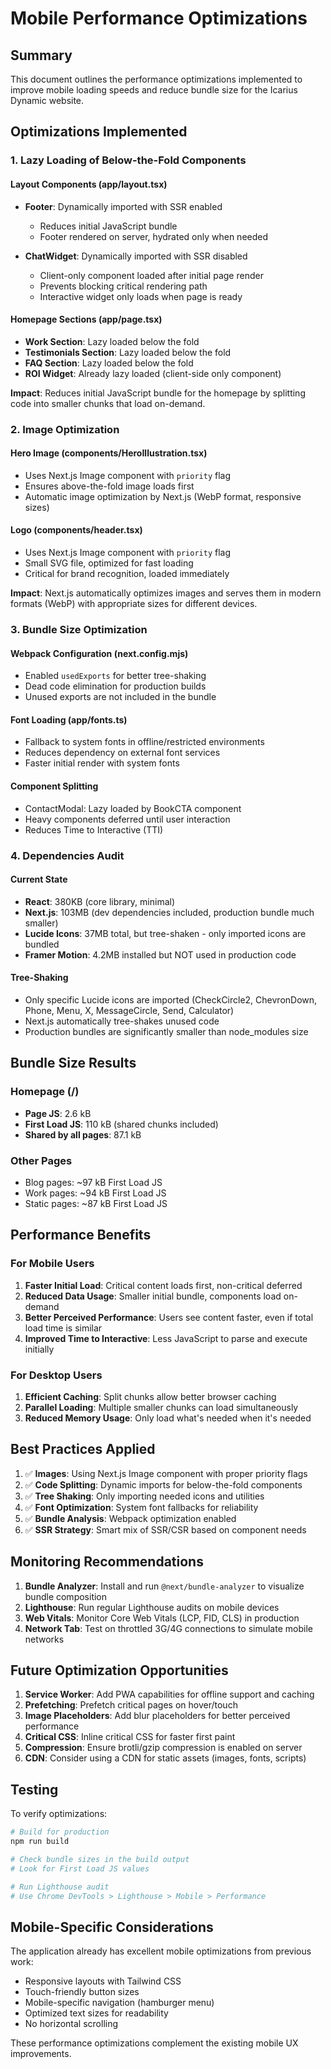 # Mobile Performance Optimizations

## Summary
This document outlines the performance optimizations implemented to improve mobile loading speeds and reduce bundle size for the Icarius Dynamic website.

## Optimizations Implemented

### 1. Lazy Loading of Below-the-Fold Components

#### Layout Components (app/layout.tsx)
- **Footer**: Dynamically imported with SSR enabled
  - Reduces initial JavaScript bundle
  - Footer rendered on server, hydrated only when needed
  
- **ChatWidget**: Dynamically imported with SSR disabled
  - Client-only component loaded after initial page render
  - Prevents blocking critical rendering path
  - Interactive widget only loads when page is ready

#### Homepage Sections (app/page.tsx)
- **Work Section**: Lazy loaded below the fold
- **Testimonials Section**: Lazy loaded below the fold  
- **FAQ Section**: Lazy loaded below the fold
- **ROI Widget**: Already lazy loaded (client-side only component)

**Impact**: Reduces initial JavaScript bundle for the homepage by splitting code into smaller chunks that load on-demand.

### 2. Image Optimization

#### Hero Image (components/HeroIllustration.tsx)
- Uses Next.js Image component with `priority` flag
- Ensures above-the-fold image loads first
- Automatic image optimization by Next.js (WebP format, responsive sizes)

#### Logo (components/header.tsx)
- Uses Next.js Image component with `priority` flag
- Small SVG file, optimized for fast loading
- Critical for brand recognition, loaded immediately

**Impact**: Next.js automatically optimizes images and serves them in modern formats (WebP) with appropriate sizes for different devices.

### 3. Bundle Size Optimization

#### Webpack Configuration (next.config.mjs)
- Enabled `usedExports` for better tree-shaking
- Dead code elimination for production builds
- Unused exports are not included in the bundle

#### Font Loading (app/fonts.ts)
- Fallback to system fonts in offline/restricted environments
- Reduces dependency on external font services
- Faster initial render with system fonts

#### Component Splitting
- ContactModal: Lazy loaded by BookCTA component
- Heavy components deferred until user interaction
- Reduces Time to Interactive (TTI)

### 4. Dependencies Audit

#### Current State
- **React**: 380KB (core library, minimal)
- **Next.js**: 103MB (dev dependencies included, production bundle much smaller)
- **Lucide Icons**: 37MB total, but tree-shaken - only imported icons are bundled
- **Framer Motion**: 4.2MB installed but NOT used in production code

#### Tree-Shaking
- Only specific Lucide icons are imported (CheckCircle2, ChevronDown, Phone, Menu, X, MessageCircle, Send, Calculator)
- Next.js automatically tree-shakes unused code
- Production bundles are significantly smaller than node_modules size

## Bundle Size Results

### Homepage (/)
- **Page JS**: 2.6 kB
- **First Load JS**: 110 kB (shared chunks included)
- **Shared by all pages**: 87.1 kB

### Other Pages
- Blog pages: ~97 kB First Load JS
- Work pages: ~94 kB First Load JS
- Static pages: ~87 kB First Load JS

## Performance Benefits

### For Mobile Users
1. **Faster Initial Load**: Critical content loads first, non-critical deferred
2. **Reduced Data Usage**: Smaller initial bundle, components load on-demand
3. **Better Perceived Performance**: Users see content faster, even if total load time is similar
4. **Improved Time to Interactive**: Less JavaScript to parse and execute initially

### For Desktop Users
1. **Efficient Caching**: Split chunks allow better browser caching
2. **Parallel Loading**: Multiple smaller chunks can load simultaneously
3. **Reduced Memory Usage**: Only load what's needed when it's needed

## Best Practices Applied

1. ✅ **Images**: Using Next.js Image component with proper priority flags
2. ✅ **Code Splitting**: Dynamic imports for below-the-fold components
3. ✅ **Tree Shaking**: Only importing needed icons and utilities
4. ✅ **Font Optimization**: System font fallbacks for reliability
5. ✅ **Bundle Analysis**: Webpack optimization enabled
6. ✅ **SSR Strategy**: Smart mix of SSR/CSR based on component needs

## Monitoring Recommendations

1. **Bundle Analyzer**: Install and run `@next/bundle-analyzer` to visualize bundle composition
2. **Lighthouse**: Run regular Lighthouse audits on mobile devices
3. **Web Vitals**: Monitor Core Web Vitals (LCP, FID, CLS) in production
4. **Network Tab**: Test on throttled 3G/4G connections to simulate mobile networks

## Future Optimization Opportunities

1. **Service Worker**: Add PWA capabilities for offline support and caching
2. **Prefetching**: Prefetch critical pages on hover/touch
3. **Image Placeholders**: Add blur placeholders for better perceived performance
4. **Critical CSS**: Inline critical CSS for faster first paint
5. **Compression**: Ensure brotli/gzip compression is enabled on server
6. **CDN**: Consider using a CDN for static assets (images, fonts, scripts)

## Testing

To verify optimizations:
```bash
# Build for production
npm run build

# Check bundle sizes in the build output
# Look for First Load JS values

# Run Lighthouse audit
# Use Chrome DevTools > Lighthouse > Mobile > Performance
```

## Mobile-Specific Considerations

The application already has excellent mobile optimizations from previous work:
- Responsive layouts with Tailwind CSS
- Touch-friendly button sizes
- Mobile-specific navigation (hamburger menu)
- Optimized text sizes for readability
- No horizontal scrolling

These performance optimizations complement the existing mobile UX improvements.
